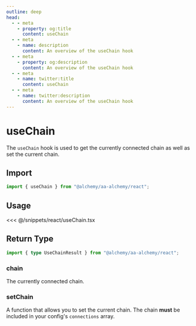 ```yaml
---
outline: deep
head:
  - - meta
    - property: og:title
      content: useChain
  - - meta
    - name: description
      content: An overview of the useChain hook
  - - meta
    - property: og:description
      content: An overview of the useChain hook
  - - meta
    - name: twitter:title
      content: useChain
  - - meta
    - name: twitter:description
      content: An overview of the useChain hook
---
```


# useChain

The `useChain` hook is used to get the currently connected chain as well as set the current chain.

## Import

```ts
import { useChain } from "@alchemy/aa-alchemy/react";
```

## Usage

<<< @/snippets/react/useChain.tsx

## Return Type

```ts
import { type UseChainResult } from "@alchemy/aa-alchemy/react";
```

### chain

The currently connected chain.

### setChain

A function that allows you to set the current chain. The chain **must** be included in your config's `connections` array.
